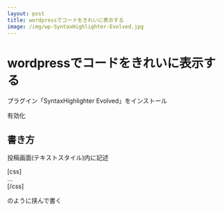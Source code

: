 ```yaml
---
layout: post
title: wordpressでコードをきれいに表示する
image: /img/wp-SyntaxHighlighter-Evolved.jpg
---
```


# wordpressでコードをきれいに表示する

プラグイン「SyntaxHighlighter Evolved」をインストール   

有効化   

## 書き方

投稿画面(テキストスタイル)内に記述   

[css]   
…   
[/css]   

のように挟んで書く   
